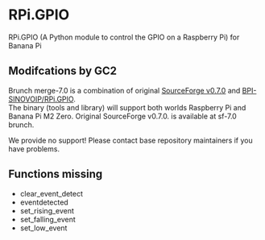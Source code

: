 # RPi.GPIO
RPi.GPIO (A Python module to control the GPIO on a Raspberry Pi) for Banana Pi 

## Modifcations by GC2

Brunch merge-7.0 is a combination of original [SourceForge v0.7.0](https://sourceforge.net/p/raspberry-gpio-python/code/ci/default/tree/) and [BPI-SINOVOIP/RPi.GPIO](https://github.com/BPI-SINOVOIP/RPi.GPIO).  
The binary (tools and library) will support both worlds Raspberry Pi and Banana Pi M2 Zero.
Original SourceForge v0.7.0. is available at sf-7.0 brunch.

We provide no support! Please contact base repository maintainers if you have problems.

## Functions missing

* clear_event_detect
* eventdetected
* set_rising_event
* set_falling_event  
* set_low_event

